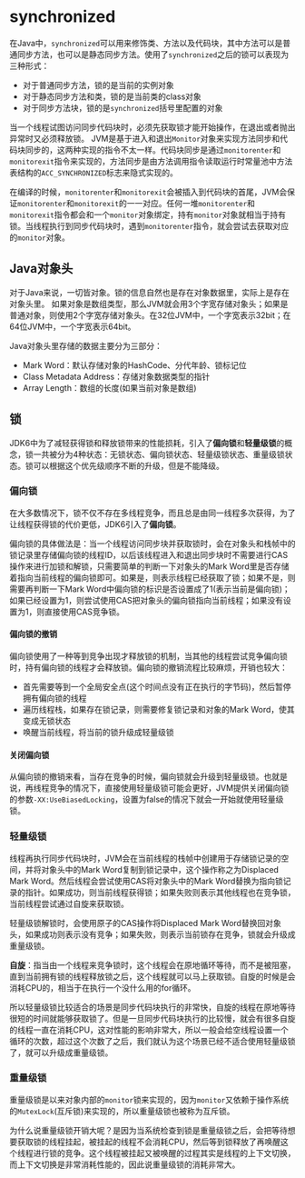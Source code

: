 # synchronized

在Java中，`synchronized`可以用来修饰类、方法以及代码块，其中方法可以是普通同步方法，也可以是静态同步方法。使用了`synchronized`之后的锁可以表现为三种形式：
- 对于普通同步方法，锁的是当前的实例对象
- 对于静态同步方法和类，锁的是当前类的class对象
- 对于同步方法块，锁的是`synchronized`括号里配置的对象

当一个线程试图访问同步代码块时，必须先获取锁才能开始操作，在退出或者抛出异常时又必须释放锁。
JVM是基于进入和退出`Monitor`对象来实现方法同步和代码块同步的，这两种实现的指令不太一样。代码块同步是通过`monitorenter`和`monitorexit`指令来实现的，方法同步是由方法调用指令读取运行时常量池中方法表结构的`ACC_SYNCHRONIZED`标志来隐式实现的。

在编译的时候，`monitorenter`和`monitorexit`会被插入到代码块的首尾，JVM会保证`monitorenter`和`monitorexit`的一一对应。任何一堆`monitorenter`和`monitorexit`指令都会和一个`monitor`对象绑定，持有`monitor`对象就相当于持有锁。当线程执行到同步代码块时，遇到`monitorenter`指令，就会尝试去获取对应的`monitor`对象。

## Java对象头

对于Java来说，一切皆对象。锁的信息自然也是存在对象数据里，实际上是存在对象头里。
如果对象是数组类型，那么JVM就会用3个字宽存储对象头；如果是普通对象，则使用2个字宽存储对象头。在32位JVM中，一个字宽表示32bit；在64位JVM中，一个字宽表示64bit。

Java对象头里存储的数据主要分为三部分：
- Mark Word：默认存储对象的HashCode、分代年龄、锁标记位
- Class Metadata Address：存储对象数据类型的指针
- Array Length：数组的长度(如果当前对象是数组)

## 锁

JDK6中为了减轻获得锁和释放锁带来的性能损耗，引入了**偏向锁**和**轻量级锁**的概念，锁一共被分为4种状态：无锁状态、偏向锁状态、轻量级锁状态、重量级锁状态。锁可以根据这个优先级顺序不断的升级，但是不能降级。

### 偏向锁

在大多数情况下，锁不仅不存在多线程竞争，而且总是由同一线程多次获得，为了让线程获得锁的代价更低，JDK6引入了**偏向锁**。

偏向锁的具体做法是：当一个线程访问同步块并获取锁时，会在对象头和栈帧中的锁记录里存储偏向锁的线程ID，以后该线程进入和退出同步块时不需要进行CAS操作来进行加锁和解锁，只需要简单的判断一下对象头的Mark Word里是否存储着指向当前线程的偏向锁即可。如果是，则表示线程已经获取了锁；如果不是，则需要再判断一下Mark Word中偏向锁的标识是否设置成了1(表示当前是偏向锁)；如果已经设置为1，则尝试使用CAS把对象头的偏向锁指向当前线程；如果没有设置为1，则直接使用CAS竞争锁。

#### 偏向锁的撤销

偏向锁使用了一种等到竞争出现才释放锁的机制，当其他的线程尝试竞争偏向锁时，持有偏向锁的线程才会释放锁。偏向锁的撤销流程比较麻烦，开销也较大：
- 首先需要等到一个全局安全点(这个时间点没有正在执行的字节码)，然后暂停拥有偏向锁的线程
- 遍历线程栈，如果存在锁记录，则需要修复锁记录和对象的Mark Word，使其变成无锁状态
- 唤醒当前线程，将当前的锁升级成轻量级锁

#### 关闭偏向锁

从偏向锁的撤销来看，当存在竞争的时候，偏向锁就会升级到轻量级锁。也就是说，再线程竞争的情况下，直接使用轻量级锁可能会更好，JVM提供关闭偏向锁的参数`-XX:UseBiasedLocking`，设置为false的情况下就会一开始就使用轻量级锁。


### 轻量级锁

线程再执行同步代码块时，JVM会在当前线程的栈帧中创建用于存储锁记录的空间，并将对象头中的Mark Word复制到锁记录中，这个操作称之为Displaced Mark Word。然后线程会尝试使用CAS将对象头中的Mark Word替换为指向锁记录的指针。如果成功，则当前线程获得锁；如果失败则表示其他线程也在竞争锁，当前线程尝试通过自旋来获取锁。

轻量级锁解锁时，会使用原子的CAS操作将Displaced Mark Word替换回对象头，如果成功则表示没有竞争；如果失败，则表示当前锁存在竞争，锁就会升级成重量级锁。

**自旋**：指当由一个线程来竞争锁时，这个线程会在原地循环等待，而不是被阻塞，直到当前拥有锁的线程释放锁之后，这个线程就可以马上获取锁。自旋的时候是会消耗CPU的，相当于在执行一个没什么用的for循环。

所以轻量级锁比较适合的场景是同步代码块执行的非常快，自旋的线程在原地等待很短的时间就能够获取锁了。但是一旦同步代码块执行的比较慢，就会有很多自旋的线程一直在消耗CPU，这对性能的影响非常大，所以一般会给空线程设置一个循环的次数，超过这个次数了之后，我们就认为这个场景已经不适合使用轻量级锁了，就可以升级成重量级锁。

### 重量级锁

重量级锁是以来对象内部的`monitor`锁来实现的，因为`monitor`又依赖于操作系统的`MutexLock`(互斥锁)来实现的，所以重量级锁也被称为互斥锁。

为什么说重量级锁开销大呢？是因为当系统检查到锁是重量级锁之后，会把等待想要获取锁的线程挂起，被挂起的线程不会消耗CPU，然后等到锁释放了再唤醒这个线程进行锁的竞争。这个线程被挂起又被唤醒的过程其实是线程的上下文切换，而上下文切换是非常消耗性能的，因此说重量级锁的消耗非常大。

